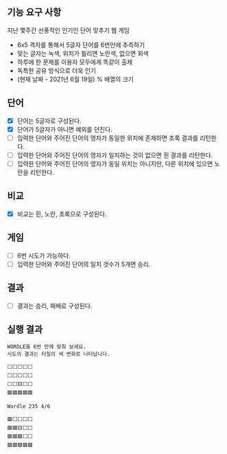## 기능 요구 사항

지난 몇주간 선풍적인 인기인 단어 맞추기 웹 게임

- 6x5 격자를 통해서 5글자 단어를 6번만에 추측하기
- 맞는 글자는 녹색, 위치가 틀리면 노란색, 없으면 회색
- 하루에 한 문제를 이용자 모두에게 똑같이 출제
- 독특한 공유 방식으로 더욱 인기
- (현재 날짜 - 2021년 6월 19일) % 배열의 크기

## 단어

- [X] 단어는 5글자로 구성된다.
- [X] 단어가 5글자가 아니면 예외를 던진다.
- [ ] 입력한 단어와 주어진 단어의 영자가 동일한 위치에 존재하면 초록 결과를 리턴한다.
- [ ] 입력한 단어와 주어진 단어의 영자가 일치하는 것이 없으면 흰 결과를 리턴한다.
- [ ] 입력한 단어와 주어진 단어의 영자가 동일 위치는 아니지만, 다른 위치에 있으면 노란을 리턴한다.

## 비교

- [X] 비교는 흰, 노란, 초록으로 구성된다.

## 게임

- [ ] 6번 시도가 가능하다.
- [ ] 입력한 단어와 주어진 단어의 일치 갯수가 5개면 승리.

## 결과

- [ ] 결과는 승리, 패배로 구성된다.

## 실행 결과

```
WORDLE을 6번 만에 맞춰 보세요.
시도의 결과는 타일의 색 변화로 나타납니다.

⬜⬜⬜⬜⬜
⬜⬜⬜⬜⬜
⬜⬜🟨⬜⬜
🟩🟩🟩🟩🟩

Wordle 235 4/6

🟩⬜⬜⬜⬜
🟩🟩🟨⬜⬜
🟩🟩🟩⬜⬜
🟩🟩🟩🟩🟩
```
